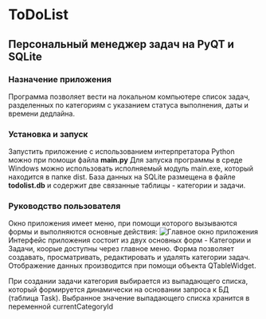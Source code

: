 # ToDoList
## Персональный менеджер задач на PyQT и SQLite

### Назначение приложения
Программа позволяет вести на локальном компьютере список задач, разделенных по категориям с указанием статуса выполнения, даты и времени дедлайна.


### Установка и запуск
Запустить приложение с использованием интерпретатора Python можно при помощи файла **main.py** 
Для запуска программы в среде Windows можно использовать исполняемый модуль main.exe, который находится в папке dist.
База данных на SQLite размещена в файле **todolist.db** и содержит две связанные таблицы - категории и задачи. 

### Руководство пользователя
Окно приложения имеет меню, при помощи которого вызываются формы и выполняются основные действия:
![Главное окно приложения](/images/screenshot1.JPG "Главное окно приложения")
Интерфейс приложения состоит из двух основных форм - Категории и Задачи, коорые доступны через главное меню.
Форма  позволяет создавать, просматривать, редактировать и удалять категории задач. Отображение данных производится при помощи объекта QTableWidget.

При создании задачи категория выбирается из выпадающего списка, который формируется динамически на основании запроса к БД (таблица Task).
Выбранное значение выпадающего списка хранится в переменной currentCategoryId


